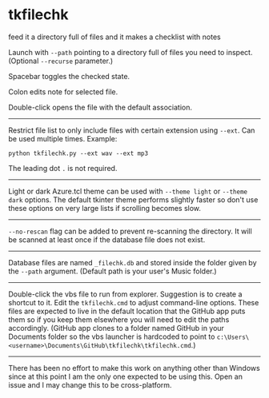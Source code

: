 # tkfilechk
feed it a directory full of files and it makes a checklist with notes

Launch with ``--path`` pointing to a directory full of files you need to inspect.  (Optional ``--recurse`` parameter.)

Spacebar toggles the checked state.

Colon edits note for selected file.

Double-click opens the file with the default association.

---

Restrict file list to only include files with certain extension using ``--ext``.  Can be used multiple times. Example:

    python tkfilechk.py --ext wav --ext mp3

The leading dot ``.`` is not required.

---

Light or dark Azure.tcl theme can be used with ``--theme light`` or ``--theme dark`` options. The default tkinter theme performs slightly faster so don't use these options on very large lists if scrolling becomes slow.

---

``--no-rescan`` flag can be added to prevent re-scanning the directory.  It will be scanned at least once if the database file does not exist.

---

Database files are named ``_filechk.db`` and stored inside the folder given by the ``--path`` argument.  (Default path is your user's Music folder.)

---

Double-click the vbs file to run from explorer.  Suggestion is to create a shortcut to it.  Edit the ``tkfilechk.cmd`` to adjust command-line options.  These files are expected to live in the default location that the GitHub app puts them so if you keep them elsewhere you will need to edit the paths accordingly.  (GitHub app clones to a folder named GitHub in your Documents folder so the vbs launcher is hardcoded to point to ``c:\Users\<username>\Documents\GitHub\tkfilechk\tkfilechk.cmd``.)

---

There has been no effort to make this work on anything other than Windows since at this point I am the only one expected to be using this.  Open an issue and I may change this to be cross-platform.
